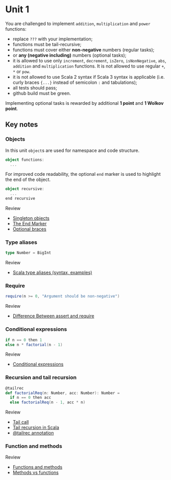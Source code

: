 # Unit 1

You are challenged to implement `addition`, `multiplication` and `power` functions:
* replace `???` with your implementation;
* functions must be tail-recursive;
* functions must cover either **non-negative** numbers (regular tasks);
* or **any (negative including)** numbers (optional tasks);
* it is allowed to use only `increment`, `decrement`, `isZero`, `isNonNegative`, `abs`, `addition`
and `multiplication` functions. It is not allowed to use regular `+`, `*` or `pow`.
* it is not allowed to use Scala 2 syntax if Scala 3 syntax is applicable
(i.e. curly braces `{...}` instead of semicolon `:` and tabulations);
* all tests should pass;
* github build must be green.

Implementing optional tasks is rewarded by additional **1 point** and **1 Wolkov point**.


## Key notes

### Objects
In this unit `object`s are used for namespace and code structure.

```scala 3
object functions:
  ...
```

For improved code readability, the optional `end` marker is used to highlight the end of the object.

````scala 3
object recursive:
  ...
end recursive
````

Review
* [Singleton objects](https://docs.scala-lang.org/tour/singleton-objects.html)
* [The End Marker](https://docs.scala-lang.org/scala3/reference/other-new-features/indentation.html)
* [Optional braces](https://docs.scala-lang.org/scala3/reference/other-new-features/indentation.html)


### Type aliases

```scala 3
type Number = BigInt
```
Review
* [Scala type aliases (syntax, examples)](https://alvinalexander.com/scala/scala-type-aliases-syntax-examples/)

### Require
```scala 3
require(n >= 0, "Argument should be non-negative")
```

Review
* [Difference Between assert and require](https://www.baeldung.com/scala/assert-vs-require)


### Conditional expressions

```scala 3
if n == 0 then 1
else n * factorial(n - 1)
```

Review
* [Conditional expressions](https://www.baeldung.com/scala/conditional-expressions)

### Recursion and tail recursion
```scala 3
@tailrec
def factorialReq(n: Number, acc: Number): Number =
  if n == 0 then acc
  else factorialReq(n - 1, acc * n)
```

Review
* [Tail call](https://en.wikipedia.org/wiki/Tail_call)
* [Tail recursion in Scala](https://www.baeldung.com/scala/tail-recursion)
* [@tailrec annotation](https://docs.scala-lang.org/tour/annotations.html#annotations-that-ensure-correctness-of-encodings)

### Function and methods

Review
* [Functions and methods](https://www.baeldung.com/scala/functions-methods)
* [Methods vs functions](https://rjlfinn.medium.com/scala-methods-vs-functions-970342a842c9)


